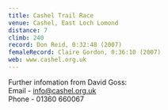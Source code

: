 ```yaml
---
title: Cashel Trail Race
venue: Cashel, East Loch Lomond
distance: 7
climb: 240
record: Don Reid, 0:32:48 (2007)
femaleRecord: Claire Gordon, 0:36:10 (2007)
web: www.cashel.org.uk
---
```

Further infomation from David Goss:  
Email - info@cashel.org.uk  
Phone - 01360 660067